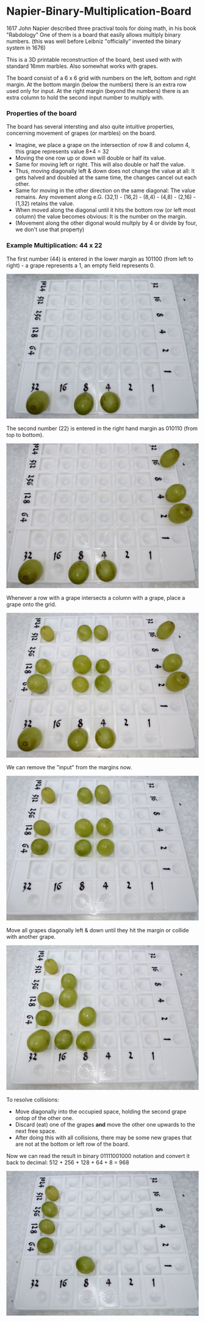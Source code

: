 # Napier-Binary-Multiplication-Board

1617 John Napier described three practival tools for doing math, in his book "Rabdology"
One of them is a board that easily allows multiply binary numbers.
(this was well before Leibniz "officially" invented the binary system in 1676)

This is a 3D printable reconstruction of the board, best used with with standard 16mm marbles.
Also somewhat works with grapes.

The board consist of a 6 x 6 grid with numbers on the left, bottom and right margin.
At the bottom margin (below the numbers) there is an extra row used only for input.
At the right margin (beyond the numbers) there is an extra column to hold the second input number to multiply with.

### Properties of the board

The board has several intersting and also quite intuitive properties, concerning movement of grapes (or marbles) on the board.
- Imagine, we place a grape on the intersection of row 8 and column 4, this grape represents value 8*4 = 32
- Moving the one row up or down will double or half its value.
- Same for moving left or right. This will also double or half the value.
- Thus, moving diagonally left & down does not change the value at all: It gets halved and doubled at the same time, the changes cancel out each other.
- Same for moving in the other direction on the same diagonal: The value remains. Any movement along e.G. (32,1) - (16,2) - (8,4) - (4,8) - (2,16) - (1,32) retains the value.
- When moved along the diagonal until it hits the bottom row (or left most column) the value becomes obvious: It is the number on the margin.
- (Movement along the other digonal would multply by 4 or divide by four, we don't use that property)

### Example Multiplication: 44 x 22

The first number (44) is entered in the lower margin as 101100 (from left to right) - a grape represents a 1, an empty field represents 0.

![entered 44](photos/photo_2024-09-09_17-54-04.jpg)

The second number (22) is entered in the right hand margin as 010110 (from top to bottom).

![entered also 22](photos/photo_2024-09-09_17-54-10.jpg)

Whenever a row with a grape intersects a column with a grape, place a grape onto the grid.

![fill intersections](photos/photo_2024-09-09_17-54-13.jpg)

We can remove the "input" from the margins now.

![removed input](photos/photo_2024-09-09_17-54-27.jpg)

Move all grapes diagonally left & down until they hit the margin or collide with another grape.

![moved diagonally](photos/photo_2024-09-09_17-54-30.jpg)

To resolve collisions:
- Move diagonally into the occupied space, holding the second grape ontop of the other one.  
- Discard (eat) one of the grapes **and** move the other one upwards to the next free space.
- After doing this with all collisions, there may be some new grapes that are not at the bottom or left row of the board.

Now we can read the result in binary 01111001000 notation 
and convert it back to decimal: 512 + 256 + 128 + 64 + 8 = 968

![final result](photos/photo_2024-09-09_17-54-35.jpg)

